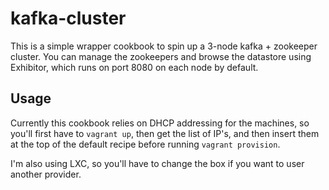 # kafka-cluster

This is a simple wrapper cookbook to spin up a 3-node kafka + zookeeper cluster.
You can manage the zookeepers and browse the datastore using Exhibitor, which
runs on port 8080 on each node by default.

Usage
-------------
Currently this cookbook relies on DHCP addressing for the machines, so you'll
first have to `vagrant up`, then get the list of IP's, and then insert them at
the top of the default recipe before running `vagrant provision`.

I'm also using LXC, so you'll have to change the box if you want to user
another provider.
